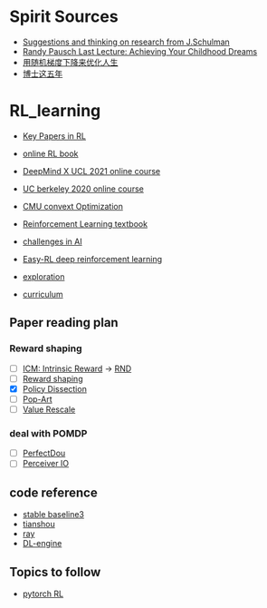 # Spirit Sources
- [Suggestions and thinking on research from J.Schulman](http://joschu.net/blog/opinionated-guide-ml-research.html)
- [Randy Pausch Last Lecture: Achieving Your Childhood Dreams ](https://www.youtube.com/watch?v=ji5_MqicxSo)
- [用随机梯度下降来优化人生](https://zhuanlan.zhihu.com/p/414009313)
- [博士这五年](https://zhuanlan.zhihu.com/p/25099638)

# RL_learning

- [Key Papers in RL ](https://spinningup.openai.com/en/latest/spinningup/keypapers.html)


- [online RL book](https://datawhalechina.github.io/easy-rl/#/)


- [DeepMind X UCL 2021 online course](https://www.youtube.com/watch?v=TCCjZe0y4Qc&list=PLqRF21Jxw1hLwqzN-uCv-x2pszaQrbsCN)


- [UC berkeley 2020 online course](https://www.bilibili.com/video/BV12341167kL?spm_id_from=333.999.0.0&vd_source=f00e550240a24857f20e7b19be677b54)


- [CMU convext Optimization](https://www.stat.cmu.edu/~ryantibs/convexopt-F18/)

- [Reinforcement Learning textbook](http://incompleteideas.net/book/RLbook2020.pdf)

- [challenges in AI](https://www.aicrowd.com/challenges)


- [Easy-RL deep reinforcement learning](https://github.com/datawhalechina/easy-rl)


- [exploration](https://lilianweng.github.io/posts/2020-06-07-exploration-drl/)


- [curriculum](https://lilianweng.github.io/posts/2020-01-29-curriculum-rl/)


## Paper reading plan
### Reward shaping
- [ ] [ICM: Intrinsic Reward](https://arxiv.org/abs/1705.05363) -> [RND](https://arxiv.org/abs/1810.12894)
- [ ] [Reward shaping](https://arxiv.org/abs/2205.07015) 
- [x] [Policy Dissection](https://arxiv.org/abs/2206.00152)
- [ ] [Pop-Art](https://arxiv.org/abs/1602.07714)
- [ ] [Value Rescale](https://arxiv.org/abs/1805.11593)

### deal with POMDP
- [ ] [PerfectDou](https://arxiv.org/abs/2203.16406?context=cs)
- [ ] [Perceiver IO](https://arxiv.org/abs/2107.14795)

## code reference
- [stable baseline3](https://github.com/DLR-RM/stable-baselines3)
- [tianshou](https://github.com/thu-ml/tianshou)
- [ray](https://docs.ray.io/en/latest/rllib/index.html)
- [DL-engine](https://di-engine-docs.readthedocs.io/zh_CN/latest/)


## Topics to follow
- [pytorch RL](https://discuss.pytorch.org/c/reinforcement-learning/6)
